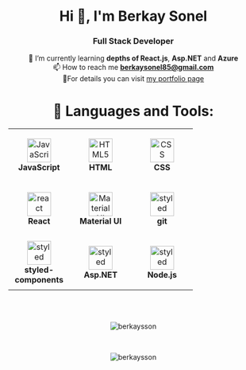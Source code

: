 <h1 align="center">Hi 👋, I'm Berkay Sonel</h1>
<h3 align="center">Full Stack Developer</h3>

<div align="center">
  
🌱 I’m currently learning **depths of React.js**, **Asp.NET** and **Azure**
 <br/>
📫 How to reach me **berkaysonel85@gmail.com**<br/>
🤙For details you can visit [my portfolio page](https://www.berkaysonel.com)

</div>
<div align="center">
<h1>🔧 Languages and Tools:</h1> 
  <table>
    <tr>
      <td align="center" height="108" width="108">
        <img
          src="https://seeklogo.com/images/J/javascript-js-logo-2949701702-seeklogo.com.png"
          width="auto"
          height="48"
          alt="JavaScript"
        />
        <br /><strong>JavaScript</strong>
      </td>
      <td align="center" height="108" width="108">
        <img
          src="https://seeklogo.com/images/H/html5-without-wordmark-color-logo-14D252D878-seeklogo.com.png"
          width="auto"
          height="48"
          alt="HTML5"
        />
        <br /><strong>HTML</strong>
      </td>
      <td align="center" height="108" width="108">
        <img
          src="https://seeklogo.com/images/C/css-3-logo-023C1A7171-seeklogo.com.png"
          width="auto"
          height="48"
          alt="CSS"
        />
        <br /><strong>CSS</strong>
      </td>
      <tr>
      </tr>
      <td align="center" height="108" width="108">
        <img
          src="https://seeklogo.com/images/R/react-logo-7B3CE81517-seeklogo.com.png"
          width="auto"
          height="48"
          alt="react"
        />
      <br /><strong>React</strong>
      </td>
      <td align="center" height="108" width="108">
        <img
          src="https://cdn.jsdelivr.net/gh/devicons/devicon/icons/materialui/materialui-original.svg"
          width="auto"
          height="48"
          alt="Material UI"
        />
        <br /><strong>Material UI</strong>
      </td>
        <td align="center" height="108" width="auto">
        <img
          src="https://git-scm.com/images/logos/downloads/Git-Icon-1788C.svg"
          width="auto"
          height="48"
          alt="styled"
        />
        <br /><strong>git</strong>
      </td>
      <tr>
      </tr>
      <td align="center" height="108" width="auto">
        <img
          src="https://cdn.worldvectorlogo.com/logos/styled-components-1.svg"
          width="auto"
          height="48"
          alt="styled"
        />
        <br /><strong>styled-components</strong>
      </td>
      <td align="center" height="108" width="auto">
        <img
          src="https://s2kdesign.com/wp-content/uploads/2016/11/aspnetcore-e1479370203357-417x300.png"
          width="auto"
          height="48"
          alt="styled"
        />
        <br /><strong>Asp.NET</strong>
      </td>
      <td align="center" height="108" width="auto">
        <img
          src="https://cdn.jsdelivr.net/gh/devicons/devicon/icons/nodejs/nodejs-plain.svg"
          width="auto"
          height="48"
          alt="styled"
        />
        <br /><strong>Node.js</strong>
      </td>
    </tr>
  </table>
<br/>
<br/>
<p><img align="center" src="https://github-readme-stats.vercel.app/api/top-langs?username=berkaysson&show_icons=true&locale=en&layout=compact" alt="berkaysson" /></p>
<br/>
<p><img align="center" src="https://github-readme-streak-stats.herokuapp.com/?user=berkaysson&theme=highcontrast" alt="berkaysson" /></p>
</div>
